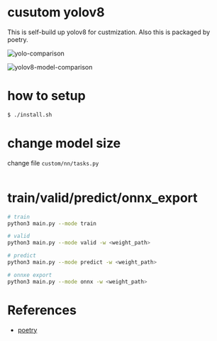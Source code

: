# cusutom yolov8

This is self-build up yolov8 for custmization.
Also this is packaged by poetry.

![yolo-comparison](https://github.com/madara-tribe/custom-yolov8/assets/48679574/fcc0ce4f-71f5-4311-8a6d-ab8232525d4d)


![yolov8-model-comparison](https://github.com/madara-tribe/custom-yolov8/assets/48679574/ab990417-7131-4944-9306-e54b1cef7b08)

# how to setup
```sh
$ ./install.sh
```

# change model size
change file <code>custom/nn/tasks.py</code>
```

```
# train/valid/predict/onnx_export
```sh
# train
python3 main.py --mode train

# valid
python3 main.py --mode valid -w <weight_path>

# predict
python3 main.py --mode predict -w <weight_path>

# onnxe export
python3 main.py --mode onnx -w <weight_path>
```


# References
- [poetry](https://qiita.com/ksato9700/items/b893cf1db83605898d8a)
